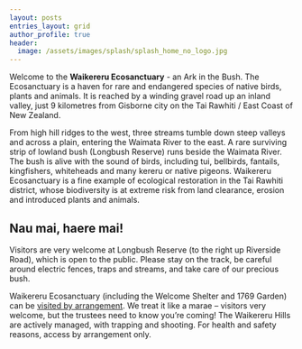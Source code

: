 ```yaml
---
layout: posts
entries_layout: grid
author_profile: true
header:
  image: /assets/images/splash/splash_home_no_logo.jpg
---
```


Welcome to the **Waikereru Ecosanctuary** - an Ark in the Bush. The Ecosanctuary is a haven for rare and endangered species of native birds, plants and animals. It is reached by a winding gravel road up an inland valley, just 9 kilometres from Gisborne city on the Tai Rawhiti / East Coast of New Zealand.

From high hill ridges to the west, three streams tumble down steep valleys and across a plain, entering the Waimata River to the east. A rare surviving strip of lowland bush (Longbush Reserve) runs beside the Waimata River. The bush is alive with the sound of birds, including tui, bellbirds, fantails, kingfishers, whiteheads and many kereru or native pigeons.
Waikereru Ecosanctuary is a fine example of ecological restoration in the Tai Rawhiti district, whose biodiversity is at extreme risk from land clearance, erosion and introduced plants and animals.

## Nau mai, haere mai!

Visitors are very welcome at Longbush Reserve (to the right up Riverside Road), which is open to the public. Please stay on the track, be careful around electric fences, traps and streams, and take care of our precious bush.

Waikereru Ecosanctuary (including the Welcome Shelter and 1769 Garden) can be [visited by arrangement](mailto:longbush.reserve@gmail.com). We treat it like a marae – visitors very welcome, but the trustees need to know you’re coming!  The Waikereru Hills are actively managed, with trapping and shooting.  For health and safety reasons, access by arrangement only.
